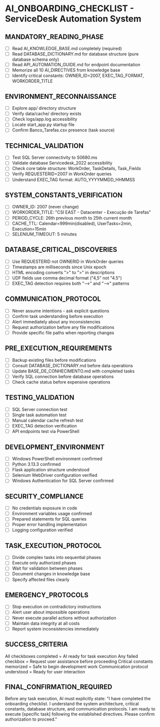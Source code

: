 # AI_ONBOARDING_CHECKLIST - ServiceDesk Automation System

## MANDATORY_READING_PHASE
- [ ] Read AI_KNOWLEDGE_BASE.md completely (required)
- [ ] Read DATABASE_DICTIONARY.md for database structure (pure database schema only)
- [ ] Read API_AUTOMATION_GUIDE.md for endpoint documentation
- [ ] Memorize all 10 AI_DIRECTIVES from knowledge base
- [ ] Identify critical constants: OWNER_ID=2007, EXEC_TAG_FORMAT, WORKORDER_TITLE

## ENVIRONMENT_RECONNAISSANCE
- [ ] Explore app/ directory structure
- [ ] Verify data/cache/ directory exists
- [ ] Check logs/app.log accessibility
- [ ] Locate start_app.py startup file
- [ ] Confirm Banco_Tarefas.csv presence (task source)

## TECHNICAL_VALIDATION
- [ ] Test SQL Server connectivity to S0680.ms
- [ ] Validate database Servicedesk_2022 accessibility
- [ ] Check core table structure: WorkOrder, TaskDetails, Task_Fields
- [ ] Verify REQUESTERID=2007 in WorkOrder queries
- [ ] Understand EXEC_TAG format: AUTO_YYYYMMDD_HHMMSS

## SYSTEM_CONSTANTS_VERIFICATION
- [ ] OWNER_ID: 2007 (never change)
- [ ] WORKORDER_TITLE: "CSI EAST - Datacenter - Execução de Tarefas"
- [ ] PERIOD_CYCLE: 26th previous month to 25th current month
- [ ] CACHE_TTL: Calendar=999min(disabled), UserTasks=2min, Execution=15min
- [ ] SELENIUM_TIMEOUT: 5 minutes

## DATABASE_CRITICAL_DISCOVERIES
- [ ] Use REQUESTERID not OWNERID in WorkOrder queries
- [ ] Timestamps are milliseconds since Unix epoch
- [ ] HTML encoding converts ">" to "&gt;" in descriptions
- [ ] UDF fields use comma decimal format ("4,5" not "4.5")
- [ ] EXEC_TAG detection requires both "-->" and "--&gt;" patterns

## COMMUNICATION_PROTOCOL
- [ ] Never assume intentions - ask explicit questions
- [ ] Confirm task understanding before execution
- [ ] Alert immediately about any inconsistencies
- [ ] Request authorization before any file modifications
- [ ] Provide specific file paths when reporting changes

## PRE_EXECUTION_REQUIREMENTS
- [ ] Backup existing files before modifications
- [ ] Consult DATABASE_DICTIONARY.md before data operations
- [ ] Update BASE_DE_CONHECIMENTO.md with completed tasks
- [ ] Verify SQL connection before database operations
- [ ] Check cache status before expensive operations

## TESTING_VALIDATION
- [ ] SQL Server connection test
- [ ] Single task automation test
- [ ] Manual calendar cache refresh test
- [ ] EXEC_TAG detection verification
- [ ] API endpoints test via PowerShell

## DEVELOPMENT_ENVIRONMENT
- [ ] Windows PowerShell environment confirmed
- [ ] Python 3.13.3 confirmed
- [ ] Flask application structure understood
- [ ] Selenium WebDriver configuration verified
- [ ] Windows Authentication for SQL Server confirmed

## SECURITY_COMPLIANCE
- [ ] No credentials exposure in code
- [ ] Environment variables usage confirmed
- [ ] Prepared statements for SQL queries
- [ ] Proper error handling implementation
- [ ] Logging configuration verified

## TASK_EXECUTION_PROTOCOL
- [ ] Divide complex tasks into sequential phases
- [ ] Execute only authorized phases
- [ ] Wait for validation between phases
- [ ] Document changes in knowledge base
- [ ] Specify affected files clearly

## EMERGENCY_PROTOCOLS
- [ ] Stop execution on contradictory instructions
- [ ] Alert user about impossible operations
- [ ] Never execute parallel actions without authorization
- [ ] Maintain data integrity at all costs
- [ ] Report system inconsistencies immediately

## SUCCESS_CRITERIA
All checkboxes completed = AI ready for task execution
Any failed checkbox = Request user assistance before proceeding
Critical constants memorized = Safe to begin development work
Communication protocol understood = Ready for user interaction

## FINAL_CONFIRMATION_REQUIRED
Before any task execution, AI must explicitly state:
"I have completed the onboarding checklist. I understand the system architecture, critical constants, database structure, and communication protocols. I am ready to execute [specific task] following the established directives. Please confirm authorization to proceed."
